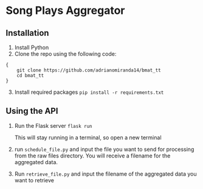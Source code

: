 # Song Plays Aggregator

## Installation

1. Install Python
2. Clone the repo using the following code:
```
{
    git clone https://github.com/adrianomiranda14/bmat_tt
    cd bmat_tt
}
```
3. Install required packages
`pip install -r requirements.txt`

## Using the API

1. Run the Flask server
`flask run`

    This will stay running in a terminal, so open a new terminal

2. run `schedule_file.py` and input the file you want to send for processing from the raw files directory. You will receive a filename for the aggregated data.

3. Run `retrieve_file.py` and input the filename of the aggregated data you want to retrieve
